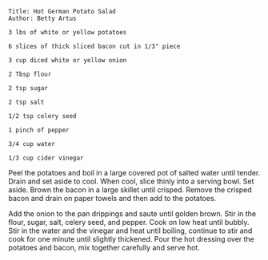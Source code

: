 ~~~ recipe-info
Title: Hot German Potato Salad
Author: Betty Artus
~~~

~~~ recipe-ingredients
3 lbs of white or yellow potatoes

6 slices of thick sliced bacon cut in 1/3" piece

3 cup diced white or yellow onion

2 Tbsp flour

2 tsp sugar

2 tsp salt

1/2 tsp celery seed

1 pinch of pepper

3/4 cup water

1/3 cup cider vinegar
~~~

Peel the potatoes and boil in a large covered pot of salted water until tender. Drain and set aside
to cool. When cool, slice thinly into a serving bowl. Set aside. Brown the bacon in a large skillet
until crisped. Remove the crisped bacon and drain on paper towels and then add to the potatoes.

Add the onion to the pan drippings and saute until golden brown. Stir in the flour, sugar, salt,
celery seed, and pepper. Cook on low heat until bubbly. Stir in the water and the vinegar and heat
until boiling, continue to stir and cook for one minute until slightly thickened. Pour the hot
dressing over the potatoes and bacon, mix together carefully and serve hot.
